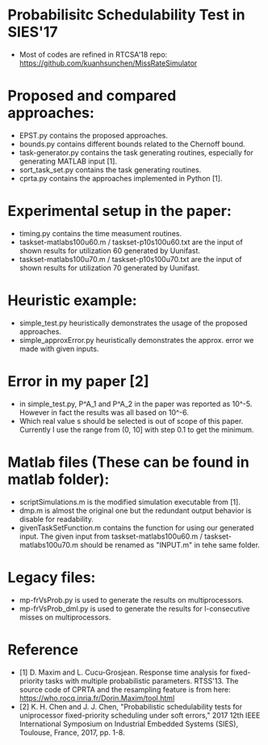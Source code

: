 # Probabilisitc Schedulability Test in SIES'17
- Most of codes are refined in RTCSA'18 repo: https://github.com/kuanhsunchen/MissRateSimulator

# Proposed and compared approaches:
- EPST.py contains the proposed approaches.
- bounds.py contains different bounds related to the Chernoff bound.
- task-generator.py contains the task generating routines, especially for generating MATLAB input [1].
- sort_task_set.py contains the task generating routines.
- cprta.py contains the approaches implemented in Python [1].

# Experimental setup in the paper:
- timing.py contains the time measument routines.
- taskset-matlabs100u60.m / taskset-p10s100u60.txt are the input of shown results for utilization 60 generated by Uunifast.
- taskset-matlabs100u70.m / taskset-p10s100u70.txt are the input of shown results for utilization 70 generated by Uunifast.

# Heuristic example:
- simple_test.py heuristically demonstrates the usage of the proposed approaches.
- simple_approxError.py heuristically demonstrates the approx. error we made with given inputs.

# Error in my paper [2]
- in simple_test.py, P^A_1 and P^A_2 in the paper was reported as 10^-5. However in fact the results was all based on 10^-6. 
- Which real value s should be selected is out of scope of this paper. Currently I use the range from (0, 10] with step 0.1 to get the minimum. 

# Matlab files (These can be found in matlab folder):
- scriptSimulations.m is the modified simulation executable from [1].
- dmp.m is almost the original one but the redundant output behavior is disable for readability.
- givenTaskSetFunction.m contains the function for using our generated input. The given input from taskset-matlabs100u60.m / taskset-matlabs100u70.m  should be renamed as "INPUT.m" in tehe same folder.

# Legacy files:
- mp-frVsProb.py is used to generate the results on multiprocessors.
- mp-frVsProb_dml.py is used to generate the results for l-consecutive misses on multiprocessors.

# Reference
- [1] D. Maxim and L. Cucu-Grosjean. Response time analysis for fixed-priority tasks with multiple probabilistic parameters. RTSS'13. The source code of CPRTA and the resampling feature is from here: https://who.rocq.inria.fr/Dorin.Maxim/tool.html
- [2] K. H. Chen and J. J. Chen, "Probabilistic schedulability tests for uniprocessor fixed-priority scheduling under soft errors," 2017 12th IEEE International Symposium on Industrial Embedded Systems (SIES), Toulouse, France, 2017, pp. 1-8.

